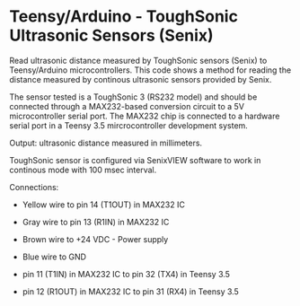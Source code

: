 # Teensy/Arduino - ToughSonic Ultrasonic Sensors (Senix) 
Read ultrasonic distance measured by ToughSonic sensors (Senix) to Teensy/Arduino microcontrollers.
This code shows a method for reading the distance measured by continous ultrasonic sensors provided by Senix.

The sensor tested is a ToughSonic 3 (RS232 model) and should be connected through a MAX232-based conversion circuit to a 5V microcontroller serial port. The MAX232 chip is connected to a hardware serial port in a Teensy 3.5 mircrocontroller development system.

Output: ultrasonic distance measured in millimeters.

ToughSonic sensor is configured via SenixVIEW software to work in continous mode with 100 msec interval.

Connections: 

- Yellow wire to pin 14 (T1OUT) in MAX232 IC

- Gray wire to pin 13 (R1IN) in MAX232 IC

- Brown wire to +24 VDC - Power supply

- Blue wire to GND

- pin 11 (T1IN)  in MAX232 IC to pin 32 (TX4) in Teensy 3.5
- pin 12 (R1OUT) in MAX232 IC to pin 31 (RX4) in Teensy 3.5 
